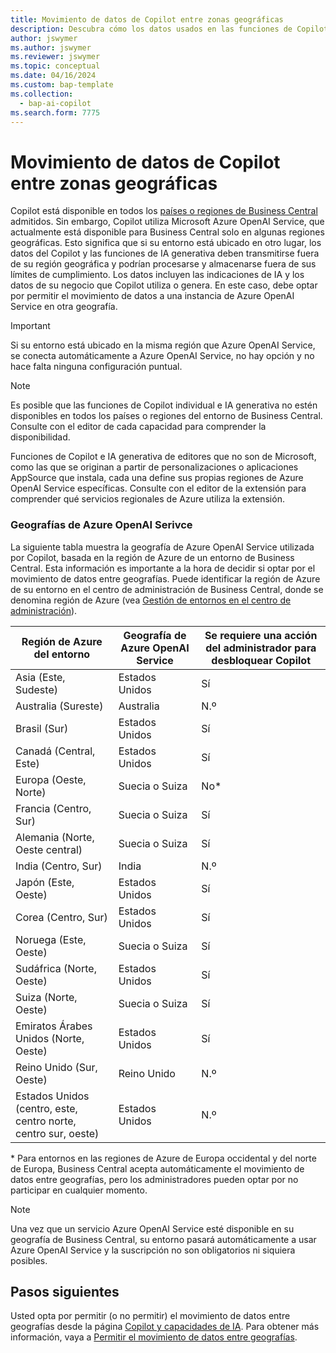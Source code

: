 ```yaml
---
title: Movimiento de datos de Copilot entre zonas geográficas
description: Descubra cómo los datos usados en las funciones de Copilot en Dynamics 365 Business Central se mueven a través de geografías donde Azure OpenAI Service no está disponible de forma predeterminada.
author: jswymer
ms.author: jswymer
ms.reviewer: jswymer
ms.topic: conceptual
ms.date: 04/16/2024
ms.custom: bap-template
ms.collection:
  - bap-ai-copilot
ms.search.form: 7775
---
```


# <a name="copilot-data-movement-across-geographies"></a>Movimiento de datos de Copilot entre zonas geográficas

Copilot está disponible en todos los [países o regiones de Business Central](/dynamics365/business-central/dev-itpro/compliance/apptest-countries-and-translations) admitidos. Sin embargo, Copilot utiliza Microsoft Azure OpenAI Service, que actualmente está disponible para Business Central solo en algunas regiones geográficas. Esto significa que si su entorno está ubicado en otro lugar, los datos del Copilot y las funciones de IA generativa deben transmitirse fuera de su región geográfica y podrían procesarse y almacenarse fuera de sus límites de cumplimiento. Los datos incluyen las indicaciones de IA y los datos de su negocio que Copilot utiliza o genera. En este caso, debe optar por permitir el movimiento de datos a una instancia de Azure OpenAI Service en otra geografía. <!--For a list of geographies, refer to the [Azure OpenAI Service geographies](#azure-openai-service-geographies) section that follows.-->

> [!IMPORTANT]
> Si su entorno está ubicado en la misma región que Azure OpenAI Service, se conecta automáticamente a Azure OpenAI Service, no hay opción y no hace falta ninguna configuración puntual.

> [!NOTE]
> Es posible que las funciones de Copilot individual e IA generativa no estén disponibles en todos los países o regiones del entorno de Business Central. Consulte con el editor de cada capacidad para comprender la disponibilidad.
> 
> Funciones de Copilot e IA generativa de editores que no son de Microsoft, como las que se originan a partir de personalizaciones o aplicaciones AppSource que instala, cada una define sus propias regiones de Azure OpenAI Service específicas. Consulte con el editor de la extensión para comprender qué servicios regionales de Azure utiliza la extensión. 

### <a name="azure-openai-service-geographies"></a>Geografías de Azure OpenAI Serivce

La siguiente tabla muestra la geografía de Azure OpenAI Service utilizada por Copilot, basada en la región de Azure de un entorno de Business Central. Esta información es importante a la hora de decidir si optar por el movimiento de datos entre geografías. Puede identificar la región de Azure de su entorno en el centro de administración de Business Central, donde se denomina región de Azure (vea [Gestión de entornos en el centro de administración](/dynamics365/business-central/dev-itpro/administration/tenant-admin-center-environments)).

| Región de Azure del entorno| Geografía de Azure OpenAI Service|Se requiere una acción del administrador para desbloquear Copilot| 
| - | - | - |
|Asia (Este, Sudeste) |Estados Unidos|Sí|
|Australia (Sureste)| Australia |N.º |
|Brasil (Sur) |Estados Unidos|Sí|
|Canadá (Central, Este)|Estados Unidos|Sí|
|Europa (Oeste, Norte)| Suecia o Suiza |No\*|
|Francia (Centro, Sur)| Suecia o Suiza |Sí|
|Alemania (Norte, Oeste central)| Suecia o Suiza |Sí|
|India (Centro, Sur)|India|N.º|
|Japón (Este, Oeste)|Estados Unidos|Sí|
|Corea (Centro, Sur)|Estados Unidos|Sí|
|Noruega (Este, Oeste)|Suecia o Suiza |Sí|
|Sudáfrica (Norte, Oeste)|Estados Unidos|Sí|
|Suiza (Norte, Oeste) |Suecia o Suiza |Sí|
|Emiratos Árabes Unidos (Norte, Oeste)|Estados Unidos|Sí|
|Reino Unido (Sur, Oeste)|Reino Unido|N.º|
|Estados Unidos (centro, este, centro norte, centro sur, oeste) |Estados Unidos|N.º|

\* Para entornos en las regiones de Azure de Europa occidental y del norte de Europa, Business Central acepta automáticamente el movimiento de datos entre geografías, pero los administradores pueden optar por no participar en cualquier momento.

> [!NOTE]
> Una vez que un servicio Azure OpenAI Service esté disponible en su geografía de Business Central, su entorno pasará automáticamente a usar Azure OpenAI Service y la suscripción no son obligatorios ni siquiera posibles.


## <a name="next-steps"></a>Pasos siguientes

Usted opta por permitir (o no permitir) el movimiento de datos entre geografías desde la página [Copilot y capacidades de IA](https://businesscentral.dynamics.com/?page=7775). Para obtener más información, vaya a [Permitir el movimiento de datos entre geografías](enable-ai.md#allow-data-movement-across-geographies).

